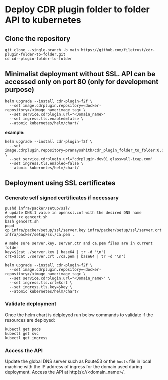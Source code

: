 # Deploy CDR plugin folder to folder API to kubernetes

## Clone the repository
```
git clone --single-branch -b main https://github.com/filetrust/cdr-plugin-folder-to-folder.git
cd cdr-plugin-folder-to-folder
```

## Minimalist deployment without SSL. API can be accessed only on port 80 (only for development purpose)
```
helm upgrade --install cdr-plugin-f2f \
  --set image.cdrplugin.repository=<docker-repository>/<image_name:image_tag> \
  --set service.cdrplugin.url="<Domain_name>"
  --set ingress.tls.enabled=false \
  --atomic kubernetes/helm/chart/
```

**example:**
```
helm upgrade --install cdr-plugin-f2f \
  --set image.cdrplugin.repository=pranaysahith/cdr_plugin_folder_to_folder:0.0.2 \
  --set service.cdrplugin.url="cdrplugin-dev01.glasswall-icap.com"
  --set ingress.tls.enabled=false \
  --atomic kubernetes/helm/chart/
```


## Deployment using SSL certificates

### Generate self signed certificates if necessary
```
pushd infra/packer/setup/ssl/
# update DNS.1 value in openssl.cnf with the desired DNS name
chmod +x gencert.sh
bash gencert.sh
popd
cp infra/packer/setup/ssl/server.key infra/packer/setup/ssl/server.crt infra/packer/setup/ssl/ca.pem .
```

```
# make sure server.key, server.ctr and ca.pem files are in current folder
key=$(cat ./server.key | base64 | tr -d '\n')
crt=$(cat ./server.crt ./ca.pem | base64 | tr -d '\n')

helm upgrade --install cdr-plugin-f2f \
  --set image.cdrplugin.repository=<docker-repository>/<image_name:image_tag> \
  --set service.cdrplugin.url="<Domain_name>" \
  --set ingress.tls.crt=$crt \
  --set ingress.tls.key=$key \
  --atomic kubernetes/helm/chart/
```

### Validate deployment
Once the helm chart is delployed run below commands to validate if the resources are deployed:
```
kubectl get pods
kubectl get svc
kubectl get ingress
```

### Access the API
Update the global DNS server such as Route53 or the `hosts` file in local machine with the IP address of ingress for the domain used during deployment.
Access the API at http(s)://<domain_name>/.
